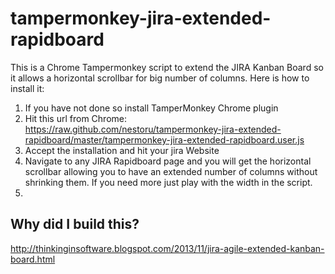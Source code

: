tampermonkey-jira-extended-rapidboard
=====================================

This is a Chrome Tampermonkey script to extend the JIRA Kanban Board so it allows a horizontal scrollbar for big number of columns. Here is how to install it:

1. If you have not done so install TamperMonkey Chrome plugin
2. Hit this url from Chrome: https://raw.github.com/nestoru/tampermonkey-jira-extended-rapidboard/master/tampermonkey-jira-extended-rapidboard.user.js
3. Accept the installation and hit your jira Website
4. Navigate to any JIRA Rapidboard page and you will get the horizontal scrollbar allowing you to have an extended number of columns without shrinking them. If you need more just play with the width in the script.
5. 


Why did I build this?
--------------------
http://thinkinginsoftware.blogspot.com/2013/11/jira-agile-extended-kanban-board.html
